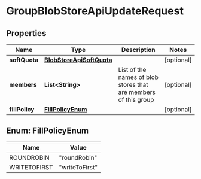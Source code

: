 # GroupBlobStoreApiUpdateRequest

## Properties
Name | Type | Description | Notes
------------ | ------------- | ------------- | -------------
**softQuota** | [**BlobStoreApiSoftQuota**](BlobStoreApiSoftQuota.md) |  |  [optional]
**members** | **List&lt;String&gt;** | List of the names of blob stores that are members of this group |  [optional]
**fillPolicy** | [**FillPolicyEnum**](#FillPolicyEnum) |  |  [optional]

<a name="FillPolicyEnum"></a>
## Enum: FillPolicyEnum
Name | Value
---- | -----
ROUNDROBIN | &quot;roundRobin&quot;
WRITETOFIRST | &quot;writeToFirst&quot;
